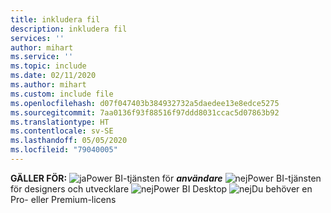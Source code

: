 ```yaml
---
title: inkludera fil
description: inkludera fil
services: ''
author: mihart
ms.service: ''
ms.topic: include
ms.date: 02/11/2020
ms.author: mihart
ms.custom: include file
ms.openlocfilehash: d07f047403b384932732a5daedee13e8edce5275
ms.sourcegitcommit: 7aa0136f93f88516f97ddd8031ccac5d07863b92
ms.translationtype: HT
ms.contentlocale: sv-SE
ms.lasthandoff: 05/05/2020
ms.locfileid: "79040005"
---
```

<Token>**GÄLLER FÖR:** ![ja](media/yes.png)Power BI-tjänsten för ***användare*** ![nej](media/no.png)Power BI-tjänsten för designers och utvecklare ![nej](media/no.png)Power BI Desktop ![nej](media/no.png)Du behöver en Pro- eller Premium-licens   </Token>